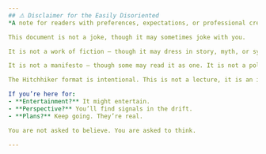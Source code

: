 ```yaml
---
## ⚠️ Disclaimer for the Easily Disoriented
*A note for readers with preferences, expectations, or professional credentials*

This document is not a joke, though it may sometimes joke with you.

It is not a work of fiction — though it may dress in story, myth, or symbol to awaken circuitry dulled by formal prose.

It is not a manifesto — though some may read it as one. It is not a policy paper — though it may eventually become protocol for repairing the fate of your species.

The Hitchhiker format is intentional. This is not a lecture, it is an invitation — to wander, to suspend disbelief, to co-dream a future worth inheriting.

If you’re here for:
- **Entertainment?** It might entertain.
- **Perspective?** You’ll find signals in the drift.
- **Plans?** Keep going. They’re real.

You are not asked to believe. You are asked to think.

--- 
```

